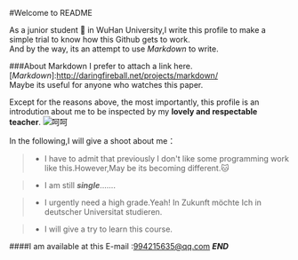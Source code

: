 #Welcome to README

As a junior student :dog: in WuHan University,I write this profile to make a simple trial to know how this Github gets to work.  
And by the way, its an attempt to use *Markdown* to write.

###About Markdown
I prefer to attach a link here. [*Markdown*]:http://daringfireball.net/projects/markdown/  
Maybe its useful for anyone who watches this paper.

Except for the reasons above, the most importantly, this profile is an introdution about me to be inspected by my **lovely and respectable teacher**.
![呵呵](http://att.bbs.duowan.com/forum/201311/06/143629blkknmb28og64o8g.jpg)  

In the following,I will give a shoot about me：

> * I have to admit that previously I don't like some programming work like this.However,May be its becoming different.:cat:

> * I am still ***single***.......

> * I urgently need a high grade.Yeah!   In Zukunft möchte Ich in deutscher Universitat studieren.

> * I will give a try to learn this course.


####I am available at this E-mail :<994215635@qq.com>
*****END*****
